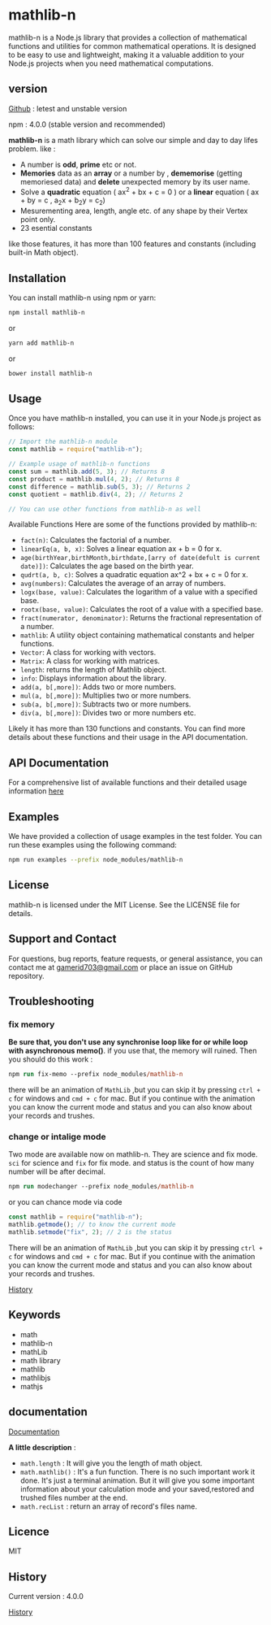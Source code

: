 # mathlib-n

mathlib-n is a Node.js library that provides a collection of mathematical functions and utilities for common mathematical operations. It is designed to be easy to use and lightweight, making it a valuable addition to your Node.js projects when you need mathematical computations.

## version

[Github](https://github.com/bicitrobiggan/mathlib-n.git) : letest and unstable version

npm : 4.0.0 (stable version and recommended)

**mathlib-n** is a math library
which can solve our simple and day to day lifes problem. like :

- A number is **odd**, **prime** etc or not.
- **Memories** data as an **array** or a number by , **dememorise** (getting memoriesed data) and **delete** unexpected memory by its user name.
- Solve a **quadratic** equation ( ax<sup>2</sup> + bx + c = 0 ) or a **linear** equation ( ax + by = c , a<sub>2</sub>x + b<sub>2</sub>y = c<sub>2</sub>)
- Mesurementing area, length, angle etc. of any shape by their Vertex point only.
- 23 esential constants

like those features, it has more than 100 features and constants (including built-in Math object).

## Installation

You can install mathlib-n using npm or yarn:

```bash
npm install mathlib-n
```

or

```bash
yarn add mathlib-n
```

or

```bash
bower install mathlib-n
```

## Usage

Once you have mathlib-n installed, you can use it in your Node.js project as follows:

```javascript
// Import the mathlib-n module
const mathlib = require("mathlib-n");

// Example usage of mathlib-n functions
const sum = mathlib.add(5, 3); // Returns 8
const product = mathlib.mul(4, 2); // Returns 8
const difference = mathlib.sub(5, 3); // Returns 2
const quotient = mathlib.div(4, 2); // Returns 2

// You can use other functions from mathlib-n as well
```

Available Functions
Here are some of the functions provided by mathlib-n:

- `fact(n)`: Calculates the factorial of a number.
- `linearEq(a, b, x)`: Solves a linear equation ax + b = 0 for x.
- `age(birthYear,birthMonth,birthdate,[arry of date(defult is current date)])`: Calculates the age based on the birth year.
- `qudrt(a, b, c)`: Solves a quadratic equation ax^2 + bx + c = 0 for x.
- `avg(numbers)`: Calculates the average of an array of numbers.
- `logx(base, value)`: Calculates the logarithm of a value with a specified base.
- `rootx(base, value)`: Calculates the root of a value with a specified base.
- `fract(numerator, denominator)`: Returns the fractional representation of a number.
- `mathlib`: A utility object containing mathematical constants and helper functions.
- `Vector`: A class for working with vectors.
- `Matrix`: A class for working with matrices.
- `length`: returns the length of Mathlib object.
- `info`: Displays information about the library.
- `add(a, b[,more])`: Adds two or more numbers.
- `mul(a, b[,more])`: Multiplies two or more numbers.
- `sub(a, b[,more])`: Subtracts two or more numbers.
- `div(a, b[,more])`: Divides two or more numbers etc.

Likely it has more than 130 functions and constants.
You can find more details about these functions and their usage in the API documentation.

## API Documentation

For a comprehensive list of available functions and their detailed usage information [here](https://marufhasan24.github.io/mathlib_wiki/wiki.html)

## Examples

We have provided a collection of usage examples in the test folder. You can run these examples using the following command:

```bash
npm run examples --prefix node_modules/mathlib-n
```

## License

mathlib-n is licensed under the MIT License. See the LICENSE file for details.

## Support and Contact

For questions, bug reports, feature requests, or general assistance, you can contact me at <gamerid703@gmail.com> or place an issue on GitHub repository.

## Troubleshooting

### fix memory

**Be sure that, you don't use any synchronise loop like for or while loop with asynchronous memo()**.
if you use that, the memory will ruined. Then you should do this work :

```ps
npm run fix-memo --prefix node_modules/mathlib-n
```

there will be an animation of `MathLib` ,but you can skip it by pressing `ctrl + c` for windows and `cmd + c` for mac. But if you continue with the animation you can know the current mode and status and you can also know about your records and trushes.

### change or intalige mode

Two mode are available now on mathlib-n. They are science and fix mode. `sci` for science and `fix` for fix mode. and status is the count of how many number will be after decimal.

```ps
npm run modechanger --prefix node_modules/mathlib-n
```

or you can chance mode via code

```javascript
const mathlib = require("mathlib-n");
mathlib.getmode(); // to know the current mode
mathlib.setmode("fix", 2); // 2 is the status
```

There will be an animation of `MathLib` ,but you can skip it by pressing `ctrl + c` for windows and `cmd + c` for mac. But if you continue with the animation you can know the current mode and status and you can also know about your records and trushes.

[History](https://marufhasan24.github.io/mathlib_wiki2/index.html#changeLog)

## Keywords

- math
- mathlib-n
- mathLib
- math library
- mathlib
- mathlibjs
- mathjs

## documentation

[Documentation](https://marufhasan24.github.io/mathlib_wiki2/wiki.html)

**A little description** :

- `math.length` : It will give you the length of math object.
- `math.mathlib()` : It's a fun function. There is no such important work it done. It's just a terminal animation. But it will give you some important information about your calculation mode and your saved,restored and trushed files number at the end.
- `math.recList` : return an array of record's files name.

## Licence

MIT

## History

Current version : 4.0.0

[History](https://marufhasan24.github.io/mathlib_wiki/changelog.html)
